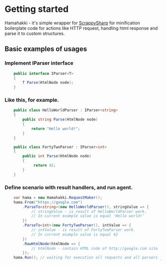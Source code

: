 ﻿# Getting started
 
Hamahakki - it's simple wrapper for [ScrappySharp](https://github.com/rflechner/ScrapySharp) for minification boilerplate code for actions like HTTP request, handling html response and parse it to custom structures.

## Basic examples of usages

### 

### Implement IParser interface

``` C#
    public interface IParser<T>
    {
        T Parse(HtmlNode node);
    }
```

### Like this, for example.

``` C#
    public class HelloWorldParser : IParser<string>
    {
        public string Parse(HtmlNode node)
        {
            return "Hello world!";
        }
    }

    public class FortyTwoParser : IParser<int>
    {
        public int Parse(HtmlNode node)
        {
             return 42;
        }
    }
```

### Define scenario with result handlers, and run agent.

```C#
    var hama = new Hamahakki.RequestMaker();
    hama.From("https://google.com")
        .ParseTo<string>(new HelloWorldParser(), stringValue => {
            // stringValue - is result of HelloWorldParser work.
            // In current example value is equal 'Hello world!'
        })
        .ParseTo<int>(new FortyTwoParser(), intValue => {
            // intValue - is result of FortyTwoParser work.
            // In current example value is equal 42  
        })
        .RawHtmlNode(htmlNode => {
            // htmlNode - contain HTML code of http://google.com site
        });
    hama.Run(); // waiting for execution all requests and all parsers jobs
```
